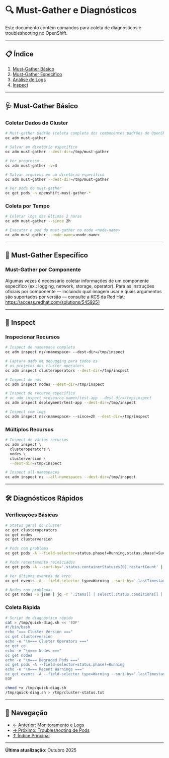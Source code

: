 # 🔍 Must-Gather e Diagnósticos

Este documento contém comandos para coleta de diagnósticos e troubleshooting no OpenShift.

---

## 📋 Índice

1. [Must-Gather Básico](#must-gather-básico)
2. [Must-Gather Específico](#must-gather-específico)
3. [Análise de Logs](#análise-de-logs)
4. [Inspect](#inspect)

---

## 🩺 Must-Gather Básico

### Coletar Dados do Cluster
```bash ignore-test
# Must-gather padrão (coleta completa dos componentes padrões do OpenShift)
oc adm must-gather
```

```bash ignore-test
# Salvar em diretório específico
oc adm must-gather --dest-dir=/tmp/must-gather
```

```bash ignore-test
# Ver progresso
oc adm must-gather -v=4
```

```bash ignore-test
# Salvar arquivos em um diretório específico
oc adm must-gather --dest-dir=/tmp/must-gather
```

```bash ignore-test
# Ver pods do must-gather
oc get pods -n openshift-must-gather-*
```

### Coleta por Tempo
```bash ignore-test
# Coletar logs das últimas 2 horas
oc adm must-gather --since 2h
```

```bash ignore-test
# Executar o pod do must-gather no node <node-name>
oc adm must-gather --node-name=<node-name>
```

---

## 🎯 Must-Gather Específico

### Must-Gather por Componente

Algumas vezes é necessário coletar informações de um componente específico (ex.: logging, network, storage, operator). Para as instruções oficiais por componente — incluindo qual imagem usar e quais argumentos são suportados por versão — consulte a KCS da Red Hat:
https://access.redhat.com/solutions/5459251

---

## 🔬 Inspect

### Inspecionar Recursos
```bash ignore-test
# Inspect de namespace completo
oc adm inspect ns/<namespace> --dest-dir=/tmp/inspect
```

```bash ignore-test
# Captura dado de debugging para todos os
# os projetos dos cluster operators
oc adm inspect clusteroperators --dest-dir=/tmp/inspect
```

```bash ignore-test
# Inspect de nós
oc adm inspect nodes --dest-dir=/tmp/inspect
```

```bash ignore-test
# Inspect de recurso específico
# oc adm inspect <resource-name>/test-app --dest-dir=/tmp/inspect
oc adm inspect deployment/test-app --dest-dir=/tmp/inspect
```

```bash ignore-test
# Inspect com logs
oc adm inspect ns/<namespace> --since=2h --dest-dir=/tmp/inspect
```

### Múltiplos Recursos
```bash ignore-test
# Inspect de vários recursos
oc adm inspect \
  clusteroperators \
  nodes \
  clusterversion \
  --dest-dir=/tmp/inspect
```

```bash ignore-test
# Inspect all-namespaces
oc adm inspect ns --all-namespaces --dest-dir=/tmp/inspect
```

---

## 🛠️ Diagnósticos Rápidos

### Verificações Básicas
```bash
# Status geral do cluster
oc get clusteroperators
oc get nodes
oc get clusterversion
```

```bash
# Pods com problema
oc get pods -A --field-selector=status.phase!=Running,status.phase!=Succeeded
```

```bash ignore-test
# Pods recentemente reiniciados
oc get pods -A --sort-by='.status.containerStatuses[0].restartCount' | tail -20
```

```bash
# Ver últimos eventos de erro
oc get events -A --field-selector type=Warning --sort-by='.lastTimestamp' | tail -20
```

```bash ignore-test
# Nodes com problemas
oc get nodes -o json | jq -r '.items[] | select(.status.conditions[] | select(.type=="Ready" and .status!="True")) | .metadata.name'
```

### Coleta Rápida
```bash
# Script de diagnóstico rápido
cat > /tmp/quick-diag.sh << 'EOF'
#!/bin/bash
echo "=== Cluster Version ==="
oc get clusterversion
echo -e "\n=== Cluster Operators ==="
oc get co
echo -e "\n=== Nodes ==="
oc get nodes
echo -e "\n=== Degraded Pods ==="
oc get pods -A --field-selector=status.phase!=Running
echo -e "\n=== Recent Warnings ==="
oc get events -A --field-selector type=Warning --sort-by='.lastTimestamp' | tail -20
EOF
```

```bash
chmod +x /tmp/quick-diag.sh
/tmp/quick-diag.sh > /tmp/cluster-status.txt
```

---

## 📖 Navegação

- [← Anterior: Monitoramento e Logs](11-monitoramento-logs.md)
- [→ Próximo: Troubleshooting de Pods](13-troubleshooting-pods.md)
- [↑ Índice Principal](README.md)

---

**Última atualização**: Outubro 2025
